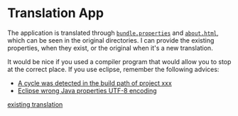 # Translation App

The application is translated through [`bundle.properties`](https://github.com/eternalbits/compactVD/tree/master/java/compactVD/src/res/) and [`about.html`](https://github.com/eternalbits/compactVD/tree/master/java/compactVD/resources/io/github/eternalbits/compactvd/gui/), which can be seen in the original directories. I can provide the existing properties, when they exist, or the original when it's a new translation.

It would be nice if you used a compiler program that would allow you to stop at the correct place.
If you use eclipse, remember the following advices:
* [A cycle was detected in the build path of project xxx](https://stackoverflow.com/questions/1084866/a-cycle-was-detected-in-the-build-path-of-project-xxx-build-path-problem/17650402#17650402)
* [Eclipse wrong Java properties UTF-8 encoding](https://stackoverflow.com/questions/31143923/eclipse-wrong-java-properties-utf-8-encoding/31144165#31144165)

[existing translation](https://github.com/eternalbits/compactVD/files/10475754/bundle.xlsx)
